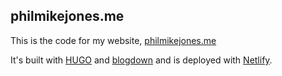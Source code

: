 ## philmikejones.me

This is the code for my website, [philmikejones.me](https://philmikejones.me)

It's built with [HUGO](https://gohugo.io/) and [blogdown](https://bookdown.org/yihui/blogdown/) and is deployed with [Netlify](https://www.netlify.com/).
